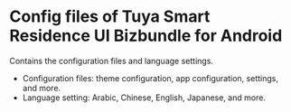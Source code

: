 # Config files of Tuya Smart Residence UI Bizbundle for Android

Contains the configuration files and language settings.

- Configuration files: theme configuration, app configuration, settings, and more.
- Language setting: Arabic, Chinese, English, Japanese, and more.